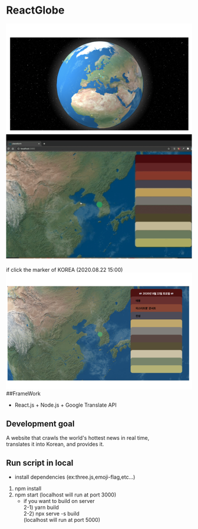 # ReactGlobe
![](src/img/main.png)
![](src/img/play.gif)

#### 
  if click the marker of KOREA (2020.08.22 15:00) 
![](src/img/KR.png)
##FrameWork
* React.js + Node.js + Google Translate API

## Development goal
A website that crawls the world's hottest news in real time,  
translates it into Korean, and provides it.


## Run script in local
* install dependencies (ex:three.js,emoji-flag,etc...)
1) npm install
2) npm start
(localhost will run at port 3000)  
    - if you want to build on server  
    2-1) yarn build  
    2-2) npx serve -s build  
    (localhost will run at port 5000)  
    
